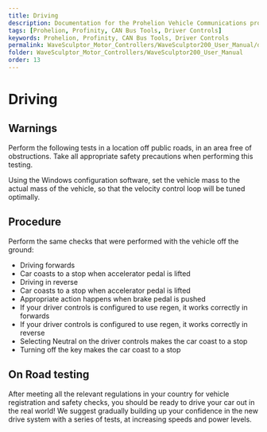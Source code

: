 ```yaml
---
title: Driving
description: Documentation for the Prohelion Vehicle Communications protocol
tags: [Prohelion, Profinity, CAN Bus Tools, Driver Controls]
keywords: Prohelion, Profinity, CAN Bus Tools, Driver Controls
permalink: WaveSculptor_Motor_Controllers/WaveSculptor200_User_Manual/driving.html
folder: WaveSculptor_Motor_Controllers/WaveSculptor200_User_Manual
order: 13
---
```


# Driving 

## Warnings

Perform the following tests in a location off public roads, in an area free of obstructions.  Take all appropriate safety precautions when performing this testing.

Using the Windows configuration software, set the vehicle mass to the actual mass of the vehicle, so that the velocity control loop will be tuned optimally.

## Procedure

Perform the same checks that were performed with the vehicle off the ground:

*   Driving forwards
*   Car coasts to a stop when accelerator pedal is lifted
*   Driving in reverse
*   Car coasts to a stop when accelerator pedal is lifted
*   Appropriate action happens when brake pedal is pushed
*   If your driver controls is configured to use regen, it works correctly in forwards
*   If your driver controls is configured to use regen, it works correctly in reverse
*   Selecting Neutral on the driver controls makes the car coast to a stop
*   Turning off the key makes the car coast to a stop

## On Road testing

After meeting all the relevant regulations in your country for vehicle registration and safety checks, you should be ready to drive your car out in the real world!  We suggest gradually building up your confidence in the new drive system with a series of tests, at increasing speeds and power levels.  
